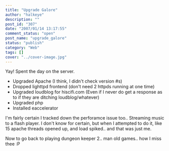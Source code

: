```yaml
---
title: "Upgrade Galore"
author: "halkeye"
description: ""
post_id: "307"
date: "2007/01/14 13:17:55"
comment_status: "open"
post_name: "upgrade_galore"
status: "publish"
category: "Web"
tags: []
cover: "../cover-image.jpg"
---
```


Yay! Spent the day on the server.

* Upgraded Apache (I think, I didn't check version #s)
* Dropped lighttpd frontend (don't need 2 httpds running at one time)
* Upgraded loudblog for hiscifi.com (Even if I never do get a response as to if they are ditching loudblog/whatever)
* Upgraded php
* Installed eaccelerator

I'm fairly certain I tracked down the perforamce issue too.. Streaming music to a flash player. I don't know for certain, but when I attempted to do it, like 15 apache threads opened up, and load spiked.. and that was just me.

Now to go back to playing dungeon keeper 2.. man old games.. how I miss thee :P